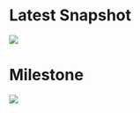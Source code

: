 # Latest Snapshot

![](https://github.com/ruicaridade/tracer/blob/master/output.png)

# Milestone

![](https://github.com/ruicaridade/tracer/blob/master/milestones/latest.png)